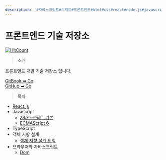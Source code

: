 ```yaml
---
description: '#자바스크립트#리액트#프론트엔드#html#css#react#node.js#javascript#es6'
---
```


# 프론트엔드 기술 저장소

[![HitCount](http://hits.dwyl.com/JunH-K/https://githubcom/JunH-K/react-gitbook.svg)](http://hits.dwyl.com/JunH-K/https://githubcom/JunH-K/react-gitbook)

> 소개

프론트엔드 개발 기술 저장소 입니다.

[GitBook ➡ Go](https://k-developer.gitbook.io/dev/)  
[GitHub ➡ Go](https://github.com/JunH-K/dev-blog)

> 목차

* [React.js](react/react-hook/)
* Javascript
  * [자바스크립트 기본](javascript/undefined/)
  * [ECMAScript 6](javascript/let-const/)
* TypeScript
* 객체 지향 설계
  * [객체 지향 설계 원칙](undefined/undefined/)
* 브라우저와 자바스크립트
  * [Dom](undefined-1/dom-document-object-model/)

